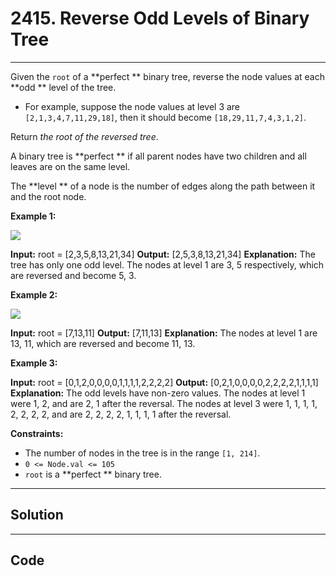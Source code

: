 # 2415. Reverse Odd Levels of Binary Tree

---

Given the `root` of a **perfect ** binary tree, reverse the node values at each **odd ** level of the tree.

  * For example, suppose the node values at level 3 are `[2,1,3,4,7,11,29,18]`, then it should become `[18,29,11,7,4,3,1,2]`.



Return _the root of the reversed tree_.

A binary tree is **perfect ** if all parent nodes have two children and all leaves are on the same level.

The **level ** of a node is the number of edges along the path between it and the root node.

 

**Example 1:**

![](https://assets.leetcode.com/uploads/2022/07/28/first_case1.png)


**Input:** root = [2,3,5,8,13,21,34]
**Output:** [2,5,3,8,13,21,34]
**Explanation:** 
The tree has only one odd level.
The nodes at level 1 are 3, 5 respectively, which are reversed and become 5, 3.


**Example 2:**

![](https://assets.leetcode.com/uploads/2022/07/28/second_case3.png)


**Input:** root = [7,13,11]
**Output:** [7,11,13]
**Explanation:** 
The nodes at level 1 are 13, 11, which are reversed and become 11, 13.


**Example 3:**


**Input:** root = [0,1,2,0,0,0,0,1,1,1,1,2,2,2,2]
**Output:** [0,2,1,0,0,0,0,2,2,2,2,1,1,1,1]
**Explanation:** 
The odd levels have non-zero values.
The nodes at level 1 were 1, 2, and are 2, 1 after the reversal.
The nodes at level 3 were 1, 1, 1, 1, 2, 2, 2, 2, and are 2, 2, 2, 2, 1, 1, 1, 1 after the reversal.


 

**Constraints:**

  * The number of nodes in the tree is in the range `[1, 214]`.
  * `0 <= Node.val <= 105`
  * `root` is a **perfect ** binary tree.

---

## Solution



---

## Code
```python


```